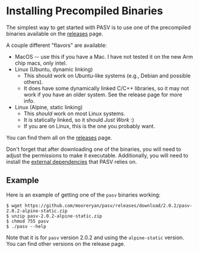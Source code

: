 # Installing Precompiled Binaries

The simplest way to get started with PASV is to use one of the precompiled binaries available on the [releases](https://github.com/mooreryan/pasv/releases) page.

A couple different "flavors" are available:

* MacOS -- use this if you have a Mac.  I have not tested it on the new Arm chip macs, only intel.
* Linux (Ubuntu, dynamic linking)
  * This should work on Ubuntu-like systems (e.g., Debian and possible others).
  * It does have some dynamically linked C/C++ libraries, so it may not work if you have an older system.  See the release page for more info.
* Linux (Alpine, static linking)
  * This *should* work on most Linux systems.
  * It is statically linked, so it should *Just Work* :)
  * If you are on Linux, this is the one you probably want.

You can find them all on the [releases](https://github.com/mooreryan/pasv/releases) page.

Don't forget that after downloading one of the binaries, you will need to adjust the permissions to make it executable.
Additionally, you will need to install the [external dependencies](./installing-external-dependencies.md) that PASV relies on.

## Example

Here is an example of getting one of the `pasv` binaries working:

```
$ wget https://github.com/mooreryan/pasv/releases/download/2.0.2/pasv-2.0.2-alpine-static.zip
$ unzip pasv-2.0.2-alpine-static.zip
$ chmod 755 pasv
$ ./pasv --help
```

Note that it is for `pasv` version 2.0.2 and using the `alpine-static` version. You can find other versions on the release page.
